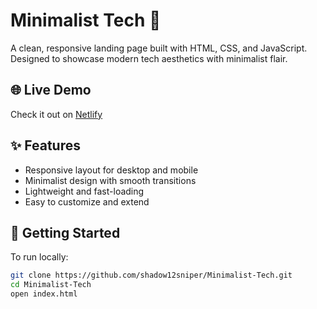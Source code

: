# Minimalist Tech 🖤

A clean, responsive landing page built with HTML, CSS, and JavaScript. Designed to showcase modern tech aesthetics with minimalist flair.

## 🌐 Live Demo
Check it out on [Netlify](https://tech.netlify.app)


## ✨ Features
- Responsive layout for desktop and mobile
- Minimalist design with smooth transitions
- Lightweight and fast-loading
- Easy to customize and extend

## 🚀 Getting Started
To run locally:

```bash
git clone https://github.com/shadow12sniper/Minimalist-Tech.git
cd Minimalist-Tech
open index.html

